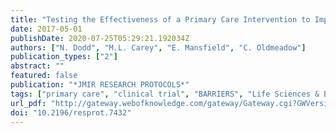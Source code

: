 ```yaml
---
title: "Testing the Effectiveness of a Primary Care Intervention to Improve Uptake of Colorectal Cancer Screening: A Randomized Controlled Trial Protocol"
date: 2017-05-01
publishDate: 2020-07-25T05:29:21.192034Z
authors: ["N. Dodd", "M.L. Carey", "E. Mansfield", "C. Oldmeadow"]
publication_types: ["2"]
abstract: ""
featured: false
publication: "*JMIR RESEARCH PROTOCOLS*"
tags: ["primary care", "clinical trial", "BARRIERS", "Life Sciences & Biomedicine", "Science & Technology", "colorectal cancer", "early detection of cancer", "ENDORSEMENT", "general practice", "Health Care Sciences & Services", "MORTALITY", "OCCULT BLOOD-TEST", "PARTICIPATION", "PATIENT PREFERENCES", "PHYSICIANS", "primary care provider", "QUALITY", "RECOMMENDATION"]
url_pdf: "http://gateway.webofknowledge.com/gateway/Gateway.cgi?GWVersion=2&SrcApp=PARTNER_APP&SrcAuth=LinksAMR&KeyUT=WOS:000401440100002&DestLinkType=FullRecord&DestApp=ALL_WOS&UsrCustomerID=3567906c6fc598e4a73915c2777eae93"
doi: "10.2196/resprot.7432"
---
```


